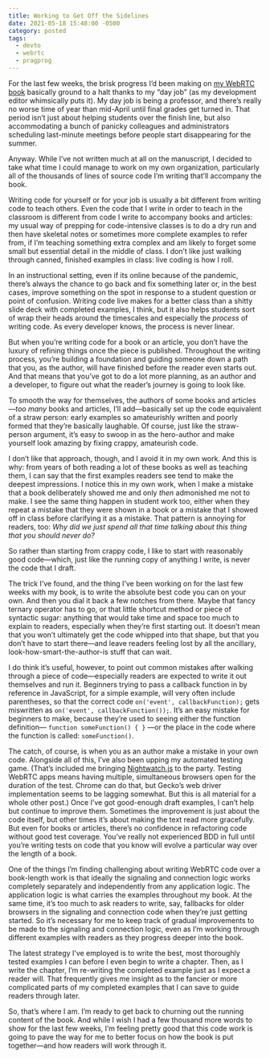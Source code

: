 ```yaml
---
title: Working to Get Off the Sidelines
date: 2021-05-18 15:48:00 -0500
category: posted
tags:
  - devto
  - webrtc
  - pragprog
---
```


For the last few weeks, the brisk progress I’d been making on [my WebRTC
book](https://stolley.dev/im-writing-a-book-about-webrtc-for-pragmatic-programmers/) basically
ground to a halt thanks to my “day job” (as my development editor whimsically puts it). My day job
is being a professor, and there’s really no worse time of year than mid-April until final grades get
turned in. That period isn’t just about helping students over the finish line, but also
accommodating a bunch of panicky colleagues and administrators scheduling last-minute meetings
before people start disappearing for the summer.

Anyway. While I’ve not written much at all on the manuscript, I decided to take what time I could
manage to work on my own organization, particularly all of the thousands of lines of source code I’m
writing that’ll accompany the book.

Writing code for yourself or for your job is usually a bit different from writing code to teach
others. Even the code that I write in order to teach in the classroom is different from code I write
to accompany books and articles: my usual way of prepping for code-intensive classes is to do a dry
run and then have skeletal notes or sometimes more complete examples to refer from, if I’m teaching
something extra complex and am likely to forget some small but essential detail in the middle of
class. I don’t like just walking through canned, finished examples in class: live coding is how I
roll.

In an instructional setting, even if its online because of the pandemic, there’s always the chance
to go back and fix something later or, in the best cases, improve something on the spot in response
to a student question or point of confusion. Writing code live makes for a better class than a
shitty slide deck with completed examples, I think, but it also helps students sort of wrap their
heads around the timescales and especially the *process* of writing code. As every developer knows,
the process is never linear.

But when you’re writing code for a book or an article, you don’t have the luxury of refining things
once the piece is published. Throughout the writing process, you’re building a foundation and
guiding someone down a path that you, as the author, will have finished before the reader even
starts out. And that means that you’ve got to do a lot more planning, as an author and a developer,
to figure out what the reader’s journey is going to look like.

To smooth the way for themselves, the authors of some books and articles—*too many* books and
articles, I’ll add—basically set up the code equivalent of a straw person: early examples so
amateurishly written and poorly formed that they’re basically laughable. Of course, just like the
straw-person argument, it’s easy to swoop in as the hero-author and make yourself look amazing by
fixing crappy, amateurish code.

I don’t like that approach, though, and I avoid it in my own work. And this is why: from years of
both reading a lot of these books as well as teaching them, I can say that the first examples
readers see tend to make the deepest impressions. I notice this in my own work, when I make a
mistake that a book deliberately showed me and only *then* admonished me not to make. I see the same
thing happen in student work too, either when they repeat a mistake that they were shown in a book
or a mistake that I showed off in class before clarifying it as a mistake. That pattern is annoying
for readers, too: *Why did we just spend all that time talking about this thing that you should
never do?*

So rather than starting from crappy code, I like to start with reasonably good code—which, just like
the running copy of anything I write, is never the code that I draft.

The trick I’ve found, and the thing I’ve been working on for the last few weeks with my book, is to
write the absolute best code you can on your own. And then you dial it back a few notches from
there. Maybe that fancy ternary operator has to go, or that little shortcut method or piece of
syntactic sugar: anything that would take time and space too much to explain to readers, especially
when they’re first starting out. It doesn’t mean that you won’t ultimately get the code whipped into
that shape, but that you don’t have to start there—and leave readers feeling lost by all the
ancillary, look-how-smart-the-author-is stuff that can wait.

I do think it’s useful, however, to point out common mistakes after walking through a piece of
code—especially readers are expected to write it out themselves and run it. Beginners trying to pass
a callback function in by reference in JavaScript, for a simple example, will very often include
parentheses, so that the correct code `on('event', callbackFunction);` gets miswritten as
`on('event', callbackFunction());`. It’s an easy mistake for beginners to make, because they’re used
to seeing either the function definition— `function someFunction() { }` —or the place in the code
where the function is called: `someFunction()`.

The catch, of course, is when you as an author make a mistake in your own code. Alongside all of
this, I’ve also been upping my automated testing game. (That’s included me bringing
[Nightwatch.js](https://nightwatchjs.org) to the party. Testing WebRTC apps means having multiple,
simultaneous browsers open for the duration of the test. Chrome can do that, but Gecko’s web driver
implementation seems to be lagging somewhat. But this is all material for a whole other post.) Once
I’ve got good-enough draft examples, I can’t help but continue to improve them. Sometimes the
improvement is just about the code itself, but other times it’s about making the text read more
gracefully. But even for books or articles, there’s no confidence in refactoring code without good
test coverage. You’ve really not experienced BDD in full until you’re writing tests on code that you
know will evolve a particular way over the length of a book.

One of the things I’m finding challenging about writing WebRTC code over a book-length work is that
ideally the signaling and connection logic works completely separately and independently from any
application logic. The application logic is what carries the examples throughout my book. At the
same time, it’s too much to ask readers to write, say, fallbacks for older browsers in the signaling
and connection code when they’re just getting started. So it’s necessary for me to keep track of
gradual improvements to be made to the signaling and connection logic, even as I’m working through
different examples with readers as they progress deeper into the book.

The latest strategy I’ve employed is to write the best, most thoroughly tested examples I can before
I even begin to write a chapter. Then, as I write the chapter, I’m re-writing the completed example
just as I expect a reader will. That frequently gives me insight as to the fancier or more
complicated parts of my completed examples that I can save to guide readers through later.

So, that’s where I am. I’m ready to get back to churning out the running content of the book. And
while I wish I had a few thousand more words to show for the last few weeks, I’m feeling pretty good
that this code work is going to pave the way for me to better focus on how the book is put
together—and how readers will work through it.
